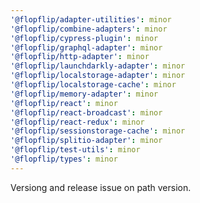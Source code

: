 ```yaml
---
'@flopflip/adapter-utilities': minor
'@flopflip/combine-adapters': minor
'@flopflip/cypress-plugin': minor
'@flopflip/graphql-adapter': minor
'@flopflip/http-adapter': minor
'@flopflip/launchdarkly-adapter': minor
'@flopflip/localstorage-adapter': minor
'@flopflip/localstorage-cache': minor
'@flopflip/memory-adapter': minor
'@flopflip/react': minor
'@flopflip/react-broadcast': minor
'@flopflip/react-redux': minor
'@flopflip/sessionstorage-cache': minor
'@flopflip/splitio-adapter': minor
'@flopflip/test-utils': minor
'@flopflip/types': minor
---
```


Versiong and release issue on path version.
